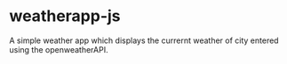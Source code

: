 # weatherapp-js
A simple weather app which displays the currernt weather of city entered using the openweatherAPI.
